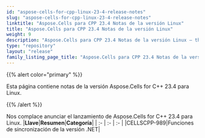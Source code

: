 ```yaml
---
id: "aspose-cells-for-cpp-linux-23-4-release-notes"
slug: "aspose-cells-for-cpp-linux-23-4-release-notes"
linktitle: "Aspose.Cells para CPP 23.4 Notas de la versión Linux"
title: "Aspose.Cells para CPP 23.4 Notas de la versión Linux"
weight: 9
description: "Aspose.Cells para CPP 23.4 Notas de la versión Linux – the latest updates and fixes."
type: "repository"
layout: "release"
family_listing_page_title: "Aspose.Cells para CPP 23.4 Notas de la versión Linux"
---
```

{{% alert color="primary" %}}

Esta página contiene notas de la versión Aspose.Cells for C++ 23.4 para Linux.

{{% /alert %}}

Nos complace anunciar el lanzamiento de Aspose.Cells for C++ 23.4 para Linux.
|**Llave**|**Resumen**|**Categoría**|
| :- | :- | :- |
|CELLSCPP-989|Funciones de sincronización de la versión .NET|
